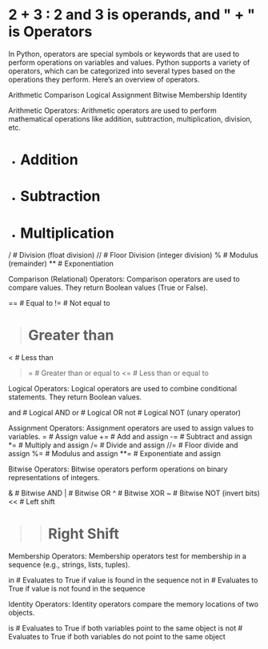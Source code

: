 # 2 + 3 : 2 and 3 is operands, and " + " is Operators

In Python, operators are special symbols or keywords that are used to perform operations on variables and values. Python supports a variety of operators, which can be categorized into several types based on the operations they perform. Here’s an overview of operators.

Arithmetic 
Comparison
Logical
Assignment
Bitwise
Membership
Identity

Arithmetic Operators:
Arithmetic operators are used to perform mathematical operations like addition, subtraction, multiplication, division, etc.
+   # Addition
-   # Subtraction
*   # Multiplication
/   # Division (float division)
//  # Floor Division (integer division)
%   # Modulus (remainder)
**  # Exponentiation

Comparison (Relational) Operators:
Comparison operators are used to compare values. They return Boolean values (True or False).

==   # Equal to
!=   # Not equal to
>    # Greater than
<    # Less than
>=   # Greater than or equal to
<=   # Less than or equal to

Logical Operators:
Logical operators are used to combine conditional statements. They return Boolean values.

and   # Logical AND
or    # Logical OR
not   # Logical NOT (unary operator)


Assignment Operators:
Assignment operators are used to assign values to variables.
=    # Assign value
+=   # Add and assign
-=   # Subtract and assign
*=   # Multiply and assign
/=   # Divide and assign
//=  # Floor divide and assign
%=   # Modulus and assign
**=  # Exponentiate and assign


Bitwise Operators:
Bitwise operators perform operations on binary representations of integers.

&    # Bitwise AND
|    # Bitwise OR
^    # Bitwise XOR
~    # Bitwise NOT (invert bits)
<<   # Left shift
>>   # Right Shift

Membership Operators:
Membership operators test for membership in a sequence (e.g., strings, lists, tuples).

in       # Evaluates to True if value is found in the sequence
not in   # Evaluates to True if value is not found in the sequence


Identity Operators:
Identity operators compare the memory locations of two objects.

is        # Evaluates to True if both variables point to the same object
is not    # Evaluates to True if both variables do not point to the same object




